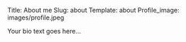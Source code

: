 Title: About me
Slug: about
Template: about
Profile_image: images/profile.jpeg

Your bio text goes here...
